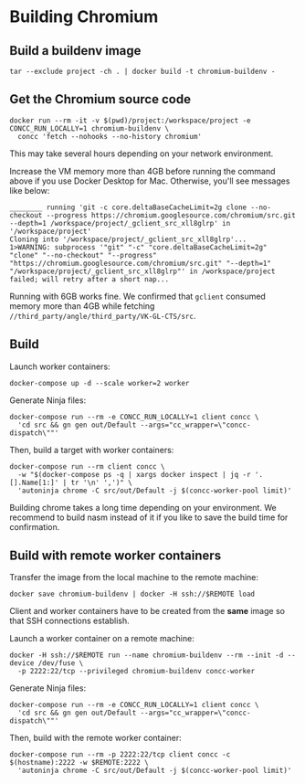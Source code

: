 # Building Chromium

## Build a buildenv image

```shell
tar --exclude project -ch . | docker build -t chromium-buildenv -
```

## Get the Chromium source code

```shell
docker run --rm -it -v $(pwd)/project:/workspace/project -e CONCC_RUN_LOCALLY=1 chromium-buildenv \
  concc 'fetch --nohooks --no-history chromium'
```

This may take several hours depending on your network environment.

Increase the VM memory more than 4GB before running the command above if you use Docker Desktop
for Mac.  Otherwise, you'll see messages like below:

```text
________ running 'git -c core.deltaBaseCacheLimit=2g clone --no-checkout --progress https://chromium.googlesource.com/chromium/src.git --depth=1 /workspace/project/_gclient_src_xll8glrp' in '/workspace/project'
Cloning into '/workspace/project/_gclient_src_xll8glrp'...
1>WARNING: subprocess '"git" "-c" "core.deltaBaseCacheLimit=2g" "clone" "--no-checkout" "--progress" "https://chromium.googlesource.com/chromium/src.git" "--depth=1" "/workspace/project/_gclient_src_xll8glrp"' in /workspace/project failed; will retry after a short nap...
```

Running with 6GB works fine.  We confirmed that `gclient` consumed memory more than 4GB while
fetching `//third_party/angle/third_party/VK-GL-CTS/src`.

## Build

Launch worker containers:

```shell
docker-compose up -d --scale worker=2 worker
```

Generate Ninja files:

```shell
docker-compose run --rm -e CONCC_RUN_LOCALLY=1 client concc \
  'cd src && gn gen out/Default --args="cc_wrapper=\"concc-dispatch\""'
```

Then, build a target with worker containers:

```shell
docker-compose run --rm client concc \
  -w "$(docker-compose ps -q | xargs docker inspect | jq -r '.[].Name[1:]' | tr '\n' ',')" \
  'autoninja chrome -C src/out/Default -j $(concc-worker-pool limit)'
```

Building chrome takes a long time depending on your environment.  We recommend to build nasm
instead of it if you like to save the build time for confirmation.

## Build with remote worker containers

Transfer the image from the local machine to the remote machine:

```shell
docker save chromium-buildenv | docker -H ssh://$REMOTE load
```

Client and worker containers have to be created from the **same** image so that SSH connections establish.

Launch a worker container on a remote machine:

```shell
docker -H ssh://$REMOTE run --name chromium-buildenv --rm --init -d --device /dev/fuse \
  -p 2222:22/tcp --privileged chromium-buildenv concc-worker
```

Generate Ninja files:

```shell
docker-compose run --rm -e CONCC_RUN_LOCALLY=1 client concc \
  'cd src && gn gen out/Default --args="cc_wrapper=\"concc-dispatch\""'
```

Then, build with the remote worker container:

```shell
docker-compose run --rm -p 2222:22/tcp client concc -c $(hostname):2222 -w $REMOTE:2222 \
  'autoninja chrome -C src/out/Default -j $(concc-worker-pool limit)'
```

